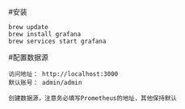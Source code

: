 #安装
```
brew update
brew install grafana
brew services start grafana
```
#配置数据源
```
访问地址： http://localhost:3000 
默认账号： admin/admin

创建数据源，注意务必填写Prometheus的地址，其他保持默认
```